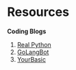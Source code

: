 # Resources


**Coding Blogs**

1. [Real Python](http://realpython.com/)
2. [GoLangBot](https://golangbot.com/)
3. [YourBasic](https://yourbasic.org/)
